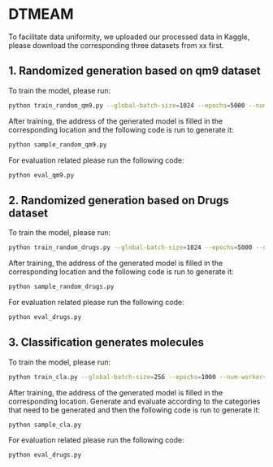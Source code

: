 # DTMEAM

To facilitate data uniformity, we uploaded our processed data in Kaggle, please download the corresponding three datasets from xx first.

## 1. Randomized generation based on qm9 dataset

To train the model, please run:

```bash
python train_random_qm9.py --global-batch-size=1024 --epochs=5000 --num-workers=0 --ckpt-every=20000
```
After training, the address of the generated model is filled in the corresponding location and the following code is run to generate it:
```bash
python sample_random_qm9.py
```
For evaluation related please run the following code:
```bash
python eval_qm9.py
```
## 2. Randomized generation based on Drugs dataset
To train the model, please run:
```bash
python train_random_drugs.py --global-batch-size=1024 --epochs=5000 --num-workers=0 --ckpt-every=20000
```
After training, the address of the generated model is filled in the corresponding location and the following code is run to generate it:
```bash
python sample_random_drugs.py
```
For evaluation related please run the following code:

```bash
python eval_drugs.py
```
## 3. Classification generates molecules
To train the model, please run:
```bash
python train_cla.py --global-batch-size=256 --epochs=1000 --num-workers=0 --ckpt-every=20000
```
After training, the address of the generated model is filled in the corresponding location. Generate and evaluate according to the categories that need to be generated and then the following code is run to generate it:
```bash
python sample_cla.py
```
For evaluation related please run the following code:
```bash
python eval_drugs.py
```
